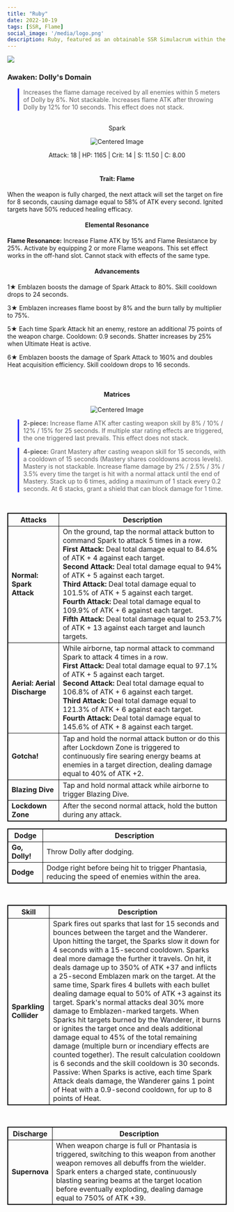 ```yaml
---
title: "Ruby"
date: 2022-10-19
tags: [SSR, Flame]
social_image: '/media/logo.png'
description: Ruby, featured as an obtainable SSR Simulacrum within the simulacrum system, associated with the weapon Spark.
---
```

![](https://i.postimg.cc/J4Ycxw64/Simulacrum-Ruby-Awaken.webp)

### Awaken: Dolly's Domain
> Increases the flame damage received by all enemies within 5 meters of Dolly by 8%. Not stackable. Increases flame ATK after throwing Dolly by 12% for 10 seconds. This effect does not stack.

</br>

<center>
Spark
</center>

<p align="center">
    <img src="https://i.postimg.cc/BQ9KNSsg/Icon-Weapon-Spark.webp" alt="Centered Image">
</p>


<center>
Attack: 18 | HP: 1165 | Crit: 14 | S: 11.50 | C: 8.00
</center>

</br>


<h4 style="text-align: center;"> Trait: Flame </h4>

When the weapon is fully charged, the next attack will set the target on fire for 8 seconds, causing damage equal to 58% of ATK every second. Ignited targets have 50% reduced healing efficacy.

<h4 style="text-align: center;"> Elemental Resonance</h4>

**Flame Resonance:** Increase Flame ATK by 15% and Flame Resistance by 25%. Activate by equipping 2 or more Flame weapons. This set effect works in the off-hand slot. Cannot stack with effects of the same type.

<h4 style="text-align: center;"> Advancements</h4>

1★ Emblazen boosts the damage of Spark Attack to 80%. Skill cooldown drops to 24 seconds.

3★ Emblazen increases flame boost by 8% and the burn tally by multiplier to 75%.

5★ Each time Spark Attack hit an enemy, restore an additional 75 points of the weapon charge. Cooldown: 0.9 seconds. Shatter increases by 25% when Ultimate Heat is active.

6★ Emblazen boosts the damage of Spark Attack to 160% and doubles Heat acquisition efficiency. Skill cooldown drops to 16 seconds.


</br>

<h4 style="text-align: center;"> Matrices</h4> 

<p align="center">
    <img src="https://telegra.ph/file/adaefcce5c31a8a3aca4e.png" alt="Centered Image">
</p>


> **2-piece:** Increase flame ATK after casting weapon skill by 8% / 10% / 12% / 15% for 25 seconds. If multiple star rating effects are triggered, the one triggered last prevails. This effect does not stack.

> **4-piece:** Grant Mastery after casting weapon skill for 15 seconds, with a cooldown of 15 seconds (Mastery shares cooldowns across levels). Mastery is not stackable. Increase flame damage by 2% / 2.5% / 3% / 3.5% every time the target is hit with a normal attack until the end of Mastery. Stack up to 6 times, adding a maximum of 1 stack every 0.2 seconds. At 6 stacks, grant a shield that can block damage for 1 time.


</br>

<style>
table {
    border-collapse: collapse;
}
table, th, td {
   border: 1.5px solid black;
}
blockquote {
    border-left: solid blue;
    padding-left: 10px;
}
</style>

| Attacks | Description |
| --- | --- |
| **Normal: Spark Attack** | On the ground, tap the normal attack button to command Spark to attack 5 times in a row. </br> **First Attack:** Deal total damage equal to 84.6% of ATK + 4 against each target. </br> **Second Attack:** Deal total damage equal to 94% of ATK + 5 against each target. </br> **Third Attack:** Deal total damage equal to 101.5% of ATK + 5 against each target. </br> **Fourth Attack:** Deal total damage equal to 109.9% of ATK + 6 against each target. </br> **Fifth Attack:** Deal total damage equal to 253.7% of ATK + 13 against each target and launch targets.
| **Aerial: Aerial Discharge** | While airborne, tap normal attack to command Spark to attack 4 times in a row. </br> **First Attack:** Deal total damage equal to 97.1% of ATK + 5 against each target. </br> **Second Attack:** Deal total damage equal to 106.8% of ATK + 6 against each target. </br> **Third Attack:** Deal total damage equal to 121.3% of ATK + 6 against each target. </br> **Fourth Attack:** Deal total damage equal to 145.6% of ATK + 8 against each target.
| **Gotcha!** | Tap and hold the normal attack button or do this after Lockdown Zone is triggered to continuously fire searing energy beams at enemies in a target direction, dealing damage equal to 40% of ATK +2.
| **Blazing Dive** | Tap and hold normal attack while airborne to trigger Blazing Dive.
| **Lockdown Zone** | After the second normal attack, hold the button during any attack.


| Dodge | Description |
| --- | --- |
| **Go, Dolly!** | Throw Dolly after dodging.
| **Dodge** | Dodge right before being hit to trigger Phantasia, reducing the speed of enemies within the area.



</br>

| Skill| Description |
| --- | --- |
| **Sparkling Collider** | Spark fires out sparks that last for 15 seconds and bounces between the target and the Wanderer. Upon hitting the target, the Sparks slow it down for 4 seconds with a 15-second cooldown. Sparks deal more damage the further it travels. On hit, it deals damage up to 350% of ATK +37 and inflicts a 25-second Emblazen mark on the target. At the same time, Spark fires 4 bullets with each bullet dealing damage equal to 50% of ATK +3 against its target. Spark's normal attacks deal 30% more damage to Emblazen-marked targets. When Sparks hit targets burned by the Wanderer, it burns or ignites the target once and deals additional damage equal to 45% of the total remaining damage (multiple burn or incendiary effects are counted together). The result calculation cooldown is 6 seconds and the skill cooldown is 30 seconds.<br>Passive: When Sparks is active, each time Spark Attack deals damage, the Wanderer gains 1 point of Heat with a 0.9-second cooldown, for up to 8 points of Heat.

</br>


| Discharge | Description |
| --- | --- |
| **Supernova** | When weapon charge is full or Phantasia is triggered, switching to this weapon from another weapon removes all debuffs from the wielder. Spark enters a charged state, continuously blasting searing beams at the target location before eventually exploding, dealing damage equal to 750% of ATK +39.





